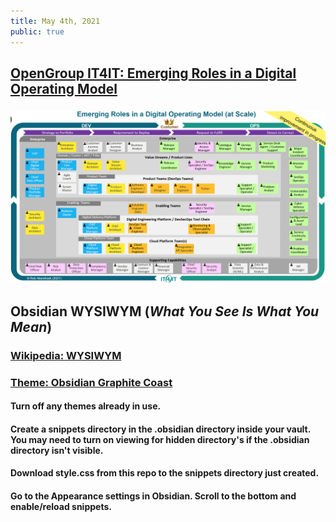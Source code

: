 ```yaml
---
title: May 4th, 2021
public: true
---
```


## [OpenGroup IT4IT: Emerging Roles in a Digital Operating Model](https://twitter.com/RobAkershoek/status/1386319346998317058/photo/1)
### ![image.png](../assets/image_1620137948272_0.png)
## Obsidian WYSIWYM (_What You See Is What You Mean_)
### [Wikipedia: WYSIWYM](https://www.wikiwand.com/en/WYSIWYM)
### [Theme: Obsidian Graphite Coast](https://github.com/owenvachell/Obsidian-Graphite-Coast)
#### Turn off any themes already in use.
#### Create a snippets directory in the .obsidian directory inside your vault. You may need to turn on viewing for hidden directory's if the .obsidian directory isn't visible.
#### Download style.css from this repo to the snippets directory just created.
#### Go to the Appearance settings in Obsidian. Scroll to the bottom and enable/reload snippets.
